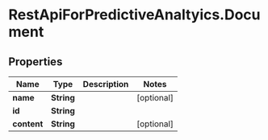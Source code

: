 # RestApiForPredictiveAnaltyics.Document

## Properties

Name | Type | Description | Notes
------------ | ------------- | ------------- | -------------
**name** | **String** |  | [optional] 
**id** | **String** |  | 
**content** | **String** |  | [optional] 


